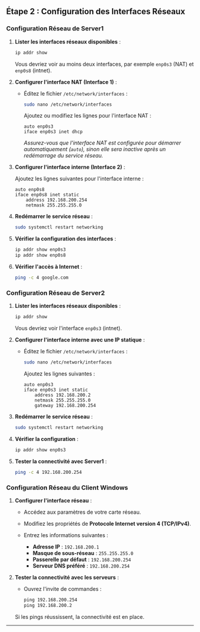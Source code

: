 ## **Étape 2 : Configuration des Interfaces Réseaux**

### **Configuration Réseau de Server1**

1. **Lister les interfaces réseaux disponibles** :

   ```bash
   ip addr show
   ```

   Vous devriez voir au moins deux interfaces, par exemple `enp0s3` (NAT) et `enp0s8` (intnet).

2. **Configurer l'interface NAT (Interface 1)** :

   - Éditez le fichier `/etc/network/interfaces` :

     ```bash
     sudo nano /etc/network/interfaces
     ```

     Ajoutez ou modifiez les lignes pour l'interface NAT :

     ```
     auto enp0s3
     iface enp0s3 inet dhcp
     ```

     _Assurez-vous que l'interface NAT est configurée pour démarrer automatiquement (`auto`), sinon elle sera inactive après un redémarrage du service réseau._

3. **Configurer l'interface interne (Interface 2)** :

   Ajoutez les lignes suivantes pour l'interface interne :

   ```
   auto enp0s8
   iface enp0s8 inet static
       address 192.168.200.254
       netmask 255.255.255.0
   ```

4. **Redémarrer le service réseau** :

   ```bash
   sudo systemctl restart networking
   ```

5. **Vérifier la configuration des interfaces** :

   ```bash
   ip addr show enp0s3
   ip addr show enp0s8
   ```

6. **Vérifier l'accès à Internet** :

   ```bash
   ping -c 4 google.com
   ```

### **Configuration Réseau de Server2**

1. **Lister les interfaces réseaux disponibles** :

   ```bash
   ip addr show
   ```

   Vous devriez voir l'interface `enp0s3` (intnet).

2. **Configurer l'interface interne avec une IP statique** :

   - Éditez le fichier `/etc/network/interfaces` :

     ```bash
     sudo nano /etc/network/interfaces
     ```

     Ajoutez les lignes suivantes :

     ```
     auto enp0s3
     iface enp0s3 inet static
         address 192.168.200.2
         netmask 255.255.255.0
         gateway 192.168.200.254
     ```

3. **Redémarrer le service réseau** :

   ```bash
   sudo systemctl restart networking
   ```

4. **Vérifier la configuration** :

   ```bash
   ip addr show enp0s3
   ```

5. **Tester la connectivité avec Server1** :

   ```bash
   ping -c 4 192.168.200.254
   ```

### **Configuration Réseau du Client Windows**

1. **Configurer l'interface réseau** :

   - Accédez aux paramètres de votre carte réseau.
   - Modifiez les propriétés de **Protocole Internet version 4 (TCP/IPv4)**.
   - Entrez les informations suivantes :

     - **Adresse IP** : `192.168.200.1`
     - **Masque de sous-réseau** : `255.255.255.0`
     - **Passerelle par défaut** : `192.168.200.254`
     - **Serveur DNS préféré** : `192.168.200.254`

2. **Tester la connectivité avec les serveurs** :

   - Ouvrez l'invite de commandes :

     ```cmd
     ping 192.168.200.254
     ping 192.168.200.2
     ```

   Si les pings réussissent, la connectivité est en place.

---
